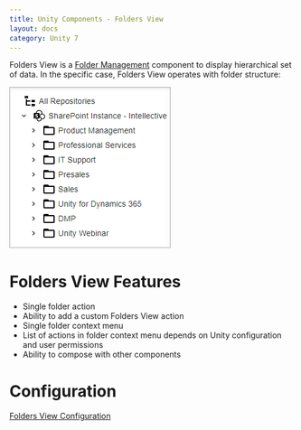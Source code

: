 ```yaml
---
title: Unity Components - Folders View
layout: docs
category: Unity 7
---
```

Folders View is a [Folder Management](../features/folder-management) component to display hierarchical set of data. In the specific case, Folders View operates with folder structure:

![Folders View](folders-view/images/folders-view.png)

# Folders View Features

- Single folder action
- Ability to add a custom Folders View action
- Single folder context menu
- List of actions in folder context menu depends on Unity configuration and user permissions
- Ability to compose with other components

# Configuration

[Folders View Configuration](../configuration/folders-view)
